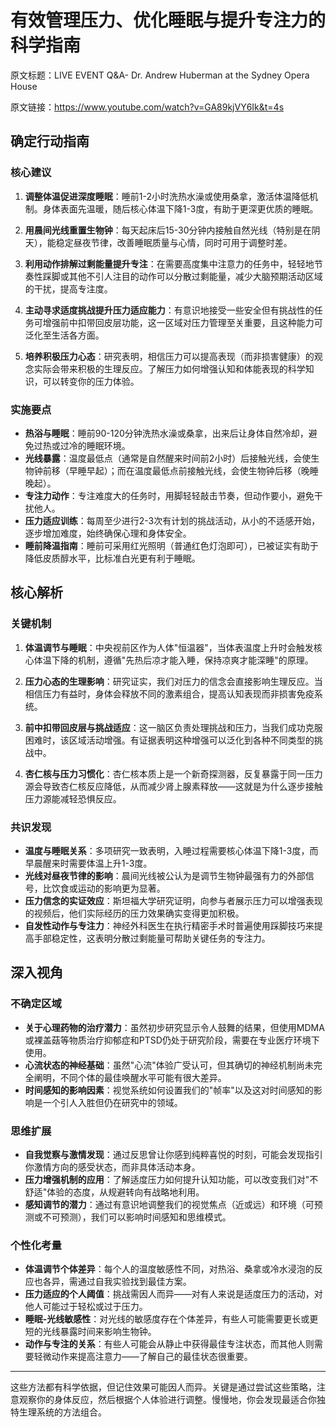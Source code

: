 # 有效管理压力、优化睡眠与提升专注力的科学指南

原文标题：LIVE EVENT Q&A- Dr. Andrew Huberman at the Sydney Opera House

原文链接：https://www.youtube.com/watch?v=GA89kjVY6Ik&t=4s

## 确定行动指南

### 核心建议
1. **调整体温促进深度睡眠**：睡前1-2小时洗热水澡或使用桑拿，激活体温降低机制。身体表面先温暖，随后核心体温下降1-3度，有助于更深更优质的睡眠。
   
2. **用晨间光线重置生物钟**：每天起床后15-30分钟内接触自然光线（特别是在阴天），能稳定昼夜节律，改善睡眠质量与心情，同时可用于调整时差。

3. **利用动作排解过剩能量提升专注**：在需要高度集中注意力的任务中，轻轻地节奏性踩脚或其他不引人注目的动作可以分散过剩能量，减少大脑预期活动区域的干扰，提高专注度。

4. **主动寻求适度挑战提升压力适应能力**：有意识地接受一些安全但有挑战性的任务可增强前中扣带回皮层功能，这一区域对压力管理至关重要，且这种能力可泛化至生活各方面。

5. **培养积极压力心态**：研究表明，相信压力可以提高表现（而非损害健康）的观念实际会带来积极的生理反应。了解压力如何增强认知和体能表现的科学知识，可以转变你的压力体验。

### 实施要点
- **热浴与睡眠**：睡前90-120分钟洗热水澡或桑拿，出来后让身体自然冷却，避免过热或过冷的睡眠环境。
- **光线暴露**：温度最低点（通常是自然醒来时间前2小时）后接触光线，会使生物钟前移（早睡早起）；而在温度最低点前接触光线，会使生物钟后移（晚睡晚起）。
- **专注力动作**：专注难度大的任务时，用脚轻轻敲击节奏，但动作要小，避免干扰他人。
- **压力适应训练**：每周至少进行2-3次有计划的挑战活动，从小的不适感开始，逐步增加难度，始终确保心理和身体安全。
- **睡前降温指南**：睡前可采用红光照明（普通红色灯泡即可），已被证实有助于降低皮质醇水平，比标准白光更有利于睡眠。

## 核心解析

### 关键机制
1. **体温调节与睡眠**：中央视前区作为人体"恒温器"，当体表温度上升时会触发核心体温下降的机制，遵循"先热后凉才能入睡，保持凉爽才能深睡"的原理。

2. **压力心态的生理影响**：研究证实，我们对压力的信念会直接影响生理反应。当相信压力有益时，身体会释放不同的激素组合，提高认知表现而非损害免疫系统。

3. **前中扣带回皮层与挑战适应**：这一脑区负责处理挑战和压力，当我们成功克服困难时，该区域活动增强。有证据表明这种增强可以泛化到各种不同类型的挑战中。

4. **杏仁核与压力习惯化**：杏仁核本质上是一个新奇探测器，反复暴露于同一压力源会导致杏仁核反应降低，从而减少肾上腺素释放——这就是为什么逐步接触压力源能减轻恐惧反应。

### 共识发现
- **温度与睡眠关系**：多项研究一致表明，入睡过程需要核心体温下降1-3度，而早晨醒来时需要体温上升1-3度。
- **光线对昼夜节律的影响**：晨间光线被公认为是调节生物钟最强有力的外部信号，比饮食或运动的影响更为显著。
- **压力信念的实证效应**：斯坦福大学研究证明，向参与者展示压力可以增强表现的视频后，他们实际经历的压力效果确实变得更加积极。
- **自发性动作与专注力**：神经外科医生在执行精密手术时普遍使用踩脚技巧来提高手部稳定性，这表明分散过剩能量可帮助关键任务的专注力。

## 深入视角

### 不确定区域
- **关于心理药物的治疗潜力**：虽然初步研究显示令人鼓舞的结果，但使用MDMA或裸盖菇等物质治疗抑郁症和PTSD仍处于研究阶段，需要在专业医疗环境下使用。
- **心流状态的神经基础**：虽然"心流"体验广受认可，但其确切的神经机制尚未完全阐明，不同个体的最佳唤醒水平可能有很大差异。
- **时间感知的影响因素**：视觉系统如何设置我们的"帧率"以及这对时间感知的影响是一个引人入胜但仍在研究中的领域。

### 思维扩展
- **自我觉察与激情发现**：通过反思曾让你感到纯粹喜悦的时刻，可能会发现指引你激情方向的感受状态，而非具体活动本身。
- **压力增强机制的应用**：了解适度压力如何提升认知功能，可以改变我们对"不舒适"体验的态度，从规避转向有战略地利用。
- **感知调节的潜力**：通过有意识地调整我们的视觉焦点（近或远）和环境（可预测或不可预测），我们可以影响时间感知和思维模式。

### 个性化考量
- **体温调节个体差异**：每个人的温度敏感性不同，对热浴、桑拿或冷水浸泡的反应也各异，需通过自我实验找到最佳方案。
- **压力适应的个人阈值**：挑战需因人而异——对有人来说是适度压力的活动，对他人可能过于轻松或过于压力。
- **睡眠-光线敏感性**：对光线的敏感度存在个体差异，有些人可能需要更长或更短的光线暴露时间来影响生物钟。
- **动作与专注的关系**：有些人可能会从静止中获得最佳专注状态，而其他人则需要轻微动作来提高注意力——了解自己的最佳状态很重要。

---

这些方法都有科学依据，但记住效果可能因人而异。关键是通过尝试这些策略，注意观察你的身体反应，然后根据个人体验进行调整。慢慢地，你会发现最适合你独特生理系统的方法组合。
